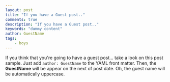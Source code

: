 ```yaml
---
layout: post
title: "If you have a Guest post.."
comments: true
description: "If you have a Guest post.."
keywords: "dummy content"
author: GuestName
tags: 
    - boys
---
```


If you think that you're going to have a guest post... take a look on this post sample. Just add `author: GuestName` to the YAML front matter. Then, the **GuestName** will be appear on the next of post date. Oh, the guest name will be automatically uppercase.
